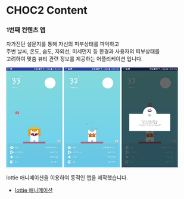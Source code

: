 # CHOC2 Content

### 1번째 컨텐츠 앱
자가진단 설문지를 통해 자신의 피부상태를 파악하고 <br>
주변 날씨, 온도, 습도, 자외선, 미세먼지 등 환경과 사용자의 피부상태를<br>
고려하여 맞춤 뷰티 관련 정보를 제공하는 어플리케이션 입니다.<br>

<img src="./res/img01.jpeg" alt="Drawing" width= "30%"/>
<img src="./res/img02.jpeg" alt="Drawing" width= "30%"/>
<img src="./res/img03.jpeg" alt="Drawing" width= "30%"/>

lottie 애니메이션을 이용하여 동적인 앱을 제작했습니다.<br>
+ [lottie 애니메이션](https://www.lottiefiles.com/popular)
